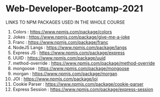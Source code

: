 # Web-Developer-Bootcamp-2021

LINKS TO NPM PACKAGES USED IN THE WHOLE COURSE

1. Colors : https://www.npmjs.com/package/colors
2. Jokes : https://www.npmjs.com/package/give-me-a-joke
3. Franc : https://www.npmjs.com/package/franc
4. NodeJS Langs : https://www.npmjs.com/package/langs
5. Express JS : https://www.npmjs.com/package/express
6. UUID : https://www.npmjs.com/package/uuid
7. method-override : https://www.npmjs.com/package/method-override
8. mongoose : https://www.npmjs.com/package/mongoose
9. morgan : https://www.npmjs.com/package/morgan
10. JOI : https://www.npmjs.com/package/joi
11. Cookie Parser : https://www.npmjs.com/package/cookie-parser
12. Express Session : https://www.npmjs.com/package/express-session
